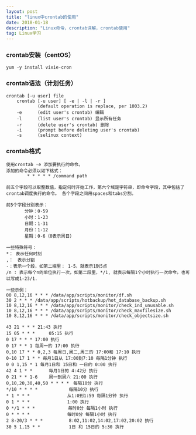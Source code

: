 ```yaml
---
layout: post
title: "linux中crontab的使用"
date: 2018-01-18
description: "Linux命令，crontab详解，crontab使用"
tag: Linux学习
---
```




### crontab安装（centOS）

    yum -y install vixie-cron

### crontab语法（计划任务）

    crontab [-u user] file
        crontab [-u user] [ -e | -l | -r ]
                (default operation is replace, per 1003.2)
        -e      (edit user's crontab) 编辑
        -l      (list user's crontab) 显示所有任务
        -r      (delete user's crontab) 删除
        -i      (prompt before deleting user's crontab)
        -s      (selinux context)

### crontab格式

    使用crontab -e 添加要执行的命令。
    添加的命令必须以如下格式：
            * * * * * /command path

    前五个字段可以取整数值，指定何时开始工作，第六个域是字符串，即命令字段，其中包括了crontab调度执行的命令。 各个字段之间用spaces和tabs分割。

    前5个字段分别表示：
           分钟：0-59
           小时：1-23
           日期：1-31
           月份：1-12
           星期：0-6（0表示周日）

    一些特殊符号：
    *： 表示任何时刻
    ,：　表示分割
    -：表示一个段，如第二端里： 1-5，就表示1到5点
    /n : 表示每个n的单位执行一次，如第二段里，*/1, 就表示每隔1个小时执行一次命令。也可以写成1-23/1.

    一些示例：
    00 8,12,16 * * * /data/app/scripts/monitor/df.sh
    30 2 * * * /data/app/scripts/hotbackup/hot_database_backup.sh
    10 8,12,16 * * * /data/app/scripts/monitor/check_ind_unusable.sh
    10 8,12,16 * * * /data/app/scripts/monitor/check_maxfilesize.sh
    10 8,12,16 * * * /data/app/scripts/monitor/check_objectsize.sh

    43 21 * * * 21:43 执行
    15 05 * * * 　　 05:15 执行
    0 17 * * * 17:00 执行
    0 17 * * 1 每周一的 17:00 执行
    0,10 17 * * 0,2,3 每周日,周二,周三的 17:00和 17:10 执行
    0-10 17 1 * * 毎月1日从 17:00到7:10 毎隔1分钟 执行
    0 0 1,15 * 1 毎月1日和 15日和 一日的 0:00 执行
    42 4 1 * * 　 　 毎月1日的 4:42分 执行
    0 21 * * 1-6　　 周一到周六 21:00 执行
    0,10,20,30,40,50 * * * *　每隔10分 执行
    */10 * * * * 　　　　　　 每隔10分 执行
    * 1 * * *　　　　　　　　 从1:0到1:59 每隔1分钟 执行
    0 1 * * *　　　　　　　　 1:00 执行
    0 */1 * * *　　　　　　　 毎时0分 每隔1小时 执行
    0 * * * *　　　　　　　　 毎时0分 每隔1小时 执行
    2 8-20/3 * * *　　　　　　8:02,11:02,14:02,17:02,20:02 执行
    30 5 1,15 * *　　　　　　 1日 和 15日的 5:30 执行

